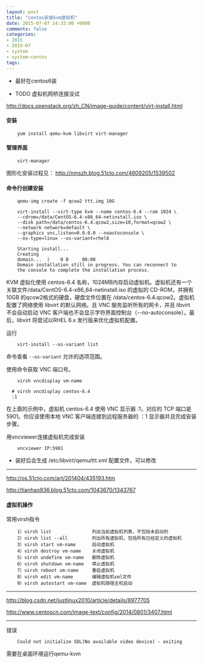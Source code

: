 ```yaml
---
layout: post
title: "centos安装kvm虚拟机"
date: 2015-07-07 14:33:00 +0800
comments: false
categories:
- 2015
- 2015~07
- system
- system~centos
tags:
---
```


* 最好在centos6装

* TODO 虚拟机网桥连接没试

http://docs.openstack.org/zh_CN/image-guide/content/virt-install.html

#### 安装
```
	yum install qemu-kvm libvirt virt-manager
```

#### 管理界面

```
	virt-manager
```
图形化安装过程见： http://nmszh.blog.51cto.com/4609205/1539502


#### 命令行创建安装
```
	qemu-img create -f qcow2 ttt.img 10G
```

```
	virt-install --virt-type kvm --name centos-6.4 --ram 1024 \
	--cdrom=/data/CentOS-6.4-x86_64-netinstall.iso \
	--disk path=/data/centos-6.4.qcow2,size=10,format=qcow2 \
	--network network=default \
	--graphics vnc,listen=0.0.0.0 --noautoconsole \
	--os-type=linux --os-variant=rhel6

	Starting install...
	Creating
	domain...  |    0 B     00:00
	Domain installation still in progress. You can reconnect to
	the console to complete the installation process.
```
  KVM 虚拟化使用 centos-6.4 名称，1024MB内存启动虚拟机。虚拟机还有一个关联文件/data/CentOS-6.4-x86_64-netinstall.iso 的虚拟的 CD-ROM，并拥有 10GB 的qcow2格式的硬盘，硬盘文件位置在 /data/centos-6.4.qcow2。虚拟机配置了网络使用 libvirt 的默认网络。且 VNC 服务监听所有的网卡，并且 libvirt 不会自动启动 VNC 客户端也不会显示字符界面控制台（--no-autoconsole）。最后，libvirt 将尝试以RHEL 6.x 发行版来优化虚拟机配置。

  运行
```
	virt-install --os-variant list
```
命令查看 `--os-variant` 允许的选项范围。


  使用命令获取 VNC 端口号。
```
	virsh vncdisplay vm-name

  # virsh vncdisplay centos-6.4
  :1
```

在上面的示例中，虚拟机 centos-6.4 使用 VNC 显示器 :1，对应的 TCP 端口是 5901。你应该使用本地 VNC 客户端连接到远程服务器的 ：1 显示器并且完成安装步骤。

用vncviewer连接虚拟机完成安装
```
	vncviewer IP:5901
```

* 装好后会生成 /etc/libvirt/qemu/ttt.xml 配置文件，可以修改

----------------

http://os.51cto.com/art/201404/435193.htm

http://tianhao936.blog.51cto.com/1043670/1343767

#### 虚拟机操作

常用virsh指令
```
	1）virsh list               列出当前虚拟机列表，不包括未启动的
	2）virsh list --all         列出所有虚拟机，包括所有已经定义的虚拟机
	3）virsh start vm-name      启动虚拟机
	4）virsh destroy vm-name    关闭虚拟机	
	5）virsh undefine vm-name   删除虚拟机
	6）virsh shutdown vm-name   停止虚拟机
	7）virsh reboot vm-name     重启虚拟机
	8）virsh edit vm-name       编辑虚拟机xml文件
	9）virsh autostart vm-name  虚拟机随宿主机启动 
```


-----------

http://blog.csdn.net/justlinux2010/article/details/8977705

http://www.centoscn.com/image-text/config/2014/0801/3407.html

-----------

错误
```
	Could not initialize SDL(No available video device) - exiting
```

需要在桌面环境运行qemu-kvm
